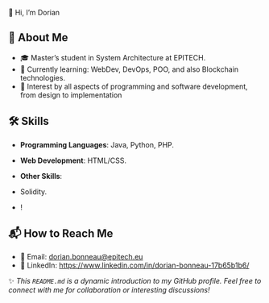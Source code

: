 👋 Hi, I’m Dorian

## 🧐 About Me
- 🎓 Master’s student in System Architecture at EPITECH.
- 🌱 Currently learning: WebDev, DevOps, POO, and also Blockchain technologies.
- 🚀 Interest by all aspects of programming and software development, from design to implementation


## 🛠️ Skills
- **Programming Languages**: Java, Python, PHP.
- **Web Development**: HTML/CSS.
  
- **Other Skills**:
-  Solidity.
-  !

## 📬 How to Reach Me
- 📧 Email: dorian.bonneau@epitech.eu
- 💼 LinkedIn: https://www.linkedin.com/in/dorian-bonneau-17b65b1b6/



✨ _This `README.md` is a dynamic introduction to my GitHub profile. Feel free to connect with me for collaboration or interesting discussions!_
